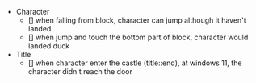 - Character
  - [] when falling from block, character can jump although it haven't landed
  - [] when jump and touch the bottom part of block, character would landed duck
- Title
  - [] when character enter the castle (title::end), at windows 11, the character didn't reach the door